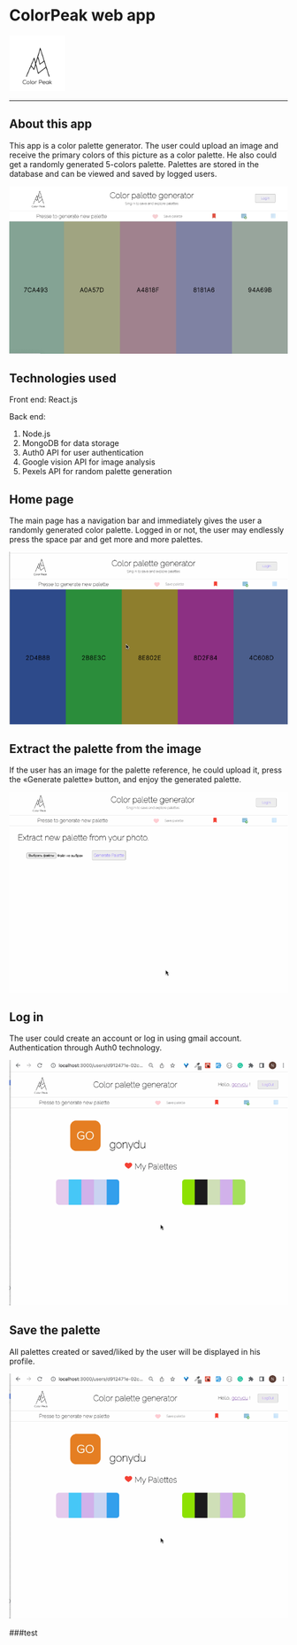 # ColorPeak web app

<img src='client/src/assets/logo.png' style='width:20%' />

---

## About this app

This app is a color palette generator. The user could upload an image and receive the primary colors of this picture as a color palette. He also could get a randomly generated 5-colors palette. Palettes are stored in the database and can be viewed and saved by logged users.

![hp](client/src/assets/screenshots/hp.jpg)

## Technologies used

Front end: React.js

Back end:

1. Node.js
2. MongoDB for data storage
3. Auth0 API for user authentication
4. Google vision API for image analysis
5. Pexels API for random palette generation

## Home page

The main page has a navigation bar and immediately gives the user a randomly generated color palette. Logged in or not, the user may endlessly press the space par and get more and more palettes.

![hp gif](client/src/assets/screenshots/homepage.gif)

## Extract the palette from the image

If the user has an image for the palette reference, he could upload it, press the «Generate palette» button, and enjoy the generated palette.

![hp gif](client/src/assets/screenshots/frompicture1.gif)

## Log in

The user could create an account or log in using gmail account. Authentication through Auth0 technology.

![login](client/src/assets/screenshots/demolk.gif)

## Save the palette

All palettes created or saved/liked by the user will be displayed in his profile.

![login](client/src/assets/screenshots/demolk.gif)

###test
